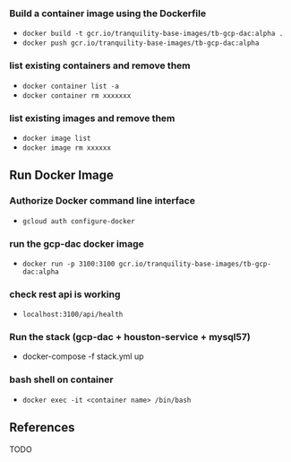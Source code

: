 ### Build a container image using the Dockerfile
* `docker build -t gcr.io/tranquility-base-images/tb-gcp-dac:alpha .`
* `docker push gcr.io/tranquility-base-images/tb-gcp-dac:alpha`

### list existing containers and remove them
* `docker container list -a `
* `docker container rm xxxxxxx`

### list existing images and remove them 
* `docker image list` 
* `docker image rm xxxxxx`

## Run Docker Image
### Authorize Docker command line interface
* `gcloud auth configure-docker`

### run the gcp-dac docker image
* `docker run -p 3100:3100 gcr.io/tranquility-base-images/tb-gcp-dac:alpha`

### check rest api is working
* `localhost:3100/api/health` 

### Run the stack (gcp-dac + houston-service + mysql57)
* docker-compose -f stack.yml up

### bash shell on container
* `docker exec -it <container name> /bin/bash` 

## References
TODO